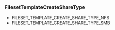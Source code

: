 ### FilesetTemplateCreateShareType


- FILESET_TEMPLATE_CREATE_SHARE_TYPE_NFS
- FILESET_TEMPLATE_CREATE_SHARE_TYPE_SMB
